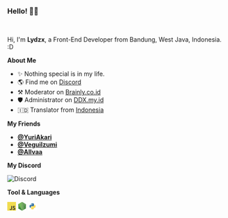 
### Hello! 👋🏻


<br />

Hi, I'm <b>Lydzx</b>, a Front-End Developer from Bandung, West Java, Indonesia. :D

**About Me**

- ✨ Nothing special is in my life.
- 🌎 Find me on <a href="https://discord.com/users/744822067740016640">Discord</a>
- ⚒️ Moderator on <a href="https://brainly.co.id">Brainly.co.id</a>
- 🛡️ Administrator on <a href="https://ddx.my.id">DDX.my.id</a>
- 🇮🇩 Translator from <a href="https://en.wikipedia.org/wiki/Indonesia">Indonesia</a>

 **My Friends**
 
- **[@YuriAkari](https://github.com/YuriAkari)**
- **[@VeguiIzumi](https://github.com/VeguiIzumi)**
- **[@Allvaa](https://github.com/Allvaa)**

**My Discord**

![Discord](https://discord.c99.nl/widget/theme-2/744822067740016640.png)

**Tool & Languages**  

<code><img height="20" src="https://raw.githubusercontent.com/github/explore/80688e429a7d4ef2fca1e82350fe8e3517d3494d/topics/javascript/javascript.png"></code>
<code><img height="20" src="https://raw.githubusercontent.com/github/explore/80688e429a7d4ef2fca1e82350fe8e3517d3494d/topics/nodejs/nodejs.png"></code>
<code><img height="20" src="https://raw.githubusercontent.com/github/explore/80688e429a7d4ef2fca1e82350fe8e3517d3494d/topics/python/python.png"></code>
